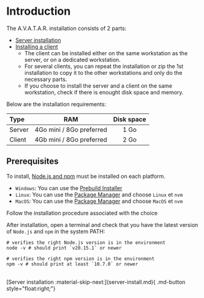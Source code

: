 # Introduction

The A.V.A.T.A.R. installation consists of 2 parts:

* [Server installation](server-install.md)
* [Installing a client](client-install.md)
    * The client can be installed either on the same workstation as the server, or on a dedicated workstation.
    * For several clients, you can repeat the installation or zip the 1st installation to copy it to the other workstations and only do the necessary parts.
    * If you choose to install the server and a client on the same workstation, check if there is enought disk space and memory.

Below are the installation requirements:

|Type| RAM | Disk space |
|:-----|:---:|:---:|
|Server|4Go mini / 8Go preferred|1 Go|
|Client|4Gb mini / 8Go preferred|2 Go|


## Prerequisites
To install, [Node.js and npm](https://nodejs.org/) must be installed on each platform.

* `Windows`: You can use the [Prebuild Installer](https://nodejs.org/en/download/prebuilt-installer)  
* `Linux`: You can use the [Package Manager](https://nodejs.org/en/download/package-manager) and choose `Linux` et `nvm`
* `MacOS`: You can use the [Package Manager](https://nodejs.org/en/download/package-manager) and choose `MacOS` et `nvm`

Follow the installation procedure associated with the choice

After installation, open a terminal and check that you have the latest version of `Node.js` and `npm` in the system PATH:

```
# verifies the right Node.js version is in the environment
node -v # should print `v20.15.1` or newer

# verifies the right npm version is in the environment
npm -v # should print at least `10.7.0` or newer
```

<br>
[Server installation :material-skip-next:](server-install.md){ .md-button style="float:right;"}   
<br><br>